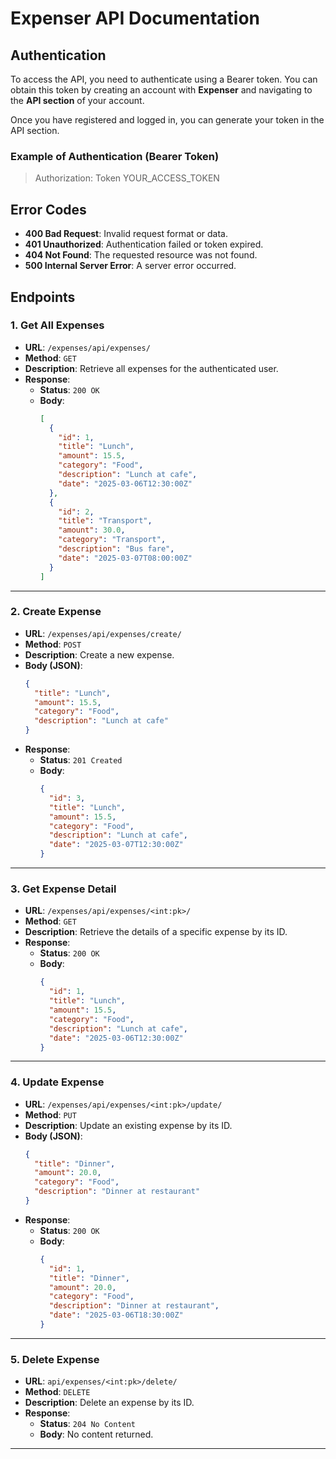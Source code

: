 # **Expenser API Documentation**

## **Authentication**

To access the API, you need to authenticate using a Bearer token. You can obtain this token by creating an account with **Expenser** and navigating to the **API section** of your account.

Once you have registered and logged in, you can generate your token in the API section.

### **Example of Authentication (Bearer Token)**

> Authorization: Token YOUR_ACCESS_TOKEN

## **Error Codes**

- **400 Bad Request**: Invalid request format or data.
- **401 Unauthorized**: Authentication failed or token expired.
- **404 Not Found**: The requested resource was not found.
- **500 Internal Server Error**: A server error occurred.

## **Endpoints**

### **1. Get All Expenses**

- **URL**: `/expenses/api/expenses/`
- **Method**: `GET`
- **Description**: Retrieve all expenses for the authenticated user.
- **Response**:
    - **Status**: `200 OK`
    - **Body**:
      ```json
      [
        {
          "id": 1,
          "title": "Lunch",
          "amount": 15.5,
          "category": "Food",
          "description": "Lunch at cafe",
          "date": "2025-03-06T12:30:00Z"
        },
        {
          "id": 2,
          "title": "Transport",
          "amount": 30.0,
          "category": "Transport",
          "description": "Bus fare",
          "date": "2025-03-07T08:00:00Z"
        }
      ]
      ```

---

### **2. Create Expense**

- **URL**: `/expenses/api/expenses/create/`
- **Method**: `POST`
- **Description**: Create a new expense.
- **Body (JSON)**:
    ```json
    {
      "title": "Lunch",
      "amount": 15.5,
      "category": "Food",
      "description": "Lunch at cafe"
    }
    ```
- **Response**:
    - **Status**: `201 Created`
    - **Body**:
      ```json
      {
        "id": 3,
        "title": "Lunch",
        "amount": 15.5,
        "category": "Food",
        "description": "Lunch at cafe",
        "date": "2025-03-07T12:30:00Z"
      }
      ```

---

### **3. Get Expense Detail**

- **URL**: `/expenses/api/expenses/<int:pk>/`
- **Method**: `GET`
- **Description**: Retrieve the details of a specific expense by its ID.
- **Response**:
    - **Status**: `200 OK`
    - **Body**:
      ```json
      {
        "id": 1,
        "title": "Lunch",
        "amount": 15.5,
        "category": "Food",
        "description": "Lunch at cafe",
        "date": "2025-03-06T12:30:00Z"
      }
      ```

---

### **4. Update Expense**

- **URL**: `/expenses/api/expenses/<int:pk>/update/`
- **Method**: `PUT`
- **Description**: Update an existing expense by its ID.
- **Body (JSON)**:
    ```json
    {
      "title": "Dinner",
      "amount": 20.0,
      "category": "Food",
      "description": "Dinner at restaurant"
    }
    ```
- **Response**:
    - **Status**: `200 OK`
    - **Body**:
      ```json
      {
        "id": 1,
        "title": "Dinner",
        "amount": 20.0,
        "category": "Food",
        "description": "Dinner at restaurant",
        "date": "2025-03-06T18:30:00Z"
      }
      ```

---

### **5. Delete Expense**

- **URL**: `api/expenses/<int:pk>/delete/`
- **Method**: `DELETE`
- **Description**: Delete an expense by its ID.
- **Response**:
    - **Status**: `204 No Content`
    - **Body**: No content returned.

---
